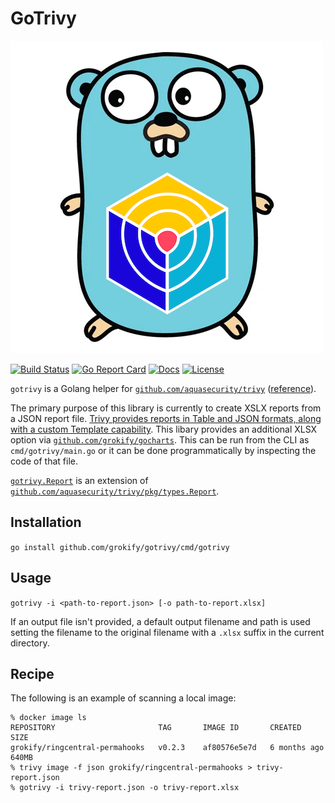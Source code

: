 # GoTrivy

![](logo_gotrivy.png "")

[![Build Status][build-status-svg]][build-status-url]
[![Go Report Card][goreport-svg]][goreport-url]
[![Docs][docs-godoc-svg]][docs-godoc-url]
[![License][license-svg]][license-url]

`gotrivy` is a Golang helper for [`github.com/aquasecurity/trivy`](https://github.com/aquasecurity/trivy) ([reference](https://pkg.go.dev/github.com/aquasecurity/trivy)).

The primary purpose of this library is currently to create XSLX reports from a JSON report file. [Trivy provides reports in Table and JSON formats, along with a custom Template capability](https://aquasecurity.github.io/trivy/v0.17.2/examples/report/). This libary provides an additional XLSX option via [`github.com/grokify/gocharts`](https://github.com/grokify/gocharts). This can be run from the CLI as `cmd/gotrivy/main.go` or it can be done programmatically by inspecting the code of that file.

[`gotrivy.Report`](https://pkg.go.dev/github.com/grokify/gotrivy#Report) is an extension of [`github.com/aquasecurity/trivy/pkg/types.Report`](https://pkg.go.dev/github.com/aquasecurity/trivy/pkg/types#Report).

## Installation

`go install github.com/grokify/gotrivy/cmd/gotrivy`

## Usage

`gotrivy -i <path-to-report.json> [-o path-to-report.xlsx]`

If an output file isn't provided, a default output filename and path is used setting the filename to the original filename with a `.xlsx` suffix in the current directory.

## Recipe

The following is an example of scanning a local image:

```
% docker image ls
REPOSITORY                       TAG       IMAGE ID       CREATED        SIZE
grokify/ringcentral-permahooks   v0.2.3    af80576e5e7d   6 months ago   640MB
% trivy image -f json grokify/ringcentral-permahooks > trivy-report.json
% gotrivy -i trivy-report.json -o trivy-report.xlsx
```

 [build-status-svg]: https://github.com/grokify/gotrivy/workflows/test/badge.svg
 [build-status-url]: https://github.com/grokify/gotrivy/actions/workflows/test.yaml
 [goreport-svg]: https://goreportcard.com/badge/github.com/grokify/gotrivy
 [goreport-url]: https://goreportcard.com/report/github.com/grokify/gotrivy
 [docs-godoc-svg]: https://pkg.go.dev/badge/github.com/grokify/gotrivy
 [docs-godoc-url]: https://pkg.go.dev/github.com/grokify/gotrivy
 [license-svg]: https://img.shields.io/badge/license-MIT-blue.svg
 [license-url]: https://github.com/grokify/gotrivy/blob/master/LICENSE
